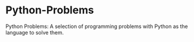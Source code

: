 # Python-Problems
Python Problems:
A selection of programming problems with Python as the language to solve them.
